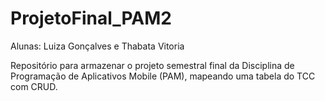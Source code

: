 # ProjetoFinal_PAM2
Alunas: Luiza Gonçalves e Thabata Vitoria

Repositório para armazenar o projeto semestral final da Disciplina de Programação de Aplicativos Mobile (PAM), mapeando uma tabela do TCC com CRUD.
